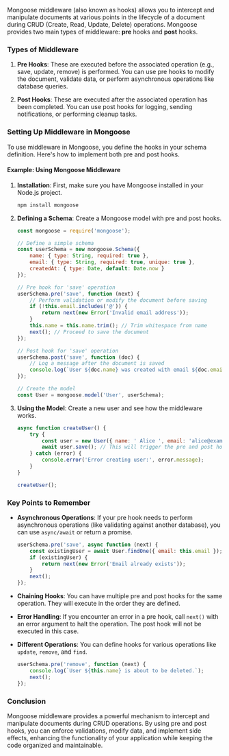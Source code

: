 Mongoose middleware (also known as hooks) allows you to intercept and manipulate documents at various points in the lifecycle of a document during CRUD (Create, Read, Update, Delete) operations. Mongoose provides two main types of middleware: **pre** hooks and **post** hooks.

### Types of Middleware

1. **Pre Hooks**: These are executed before the associated operation (e.g., save, update, remove) is performed. You can use pre hooks to modify the document, validate data, or perform asynchronous operations like database queries.

2. **Post Hooks**: These are executed after the associated operation has been completed. You can use post hooks for logging, sending notifications, or performing cleanup tasks.

### Setting Up Middleware in Mongoose

To use middleware in Mongoose, you define the hooks in your schema definition. Here's how to implement both pre and post hooks.

#### Example: Using Mongoose Middleware

1. **Installation**: First, make sure you have Mongoose installed in your Node.js project.

   ```bash
   npm install mongoose
   ```

2. **Defining a Schema**: Create a Mongoose model with pre and post hooks.

   ```javascript
   const mongoose = require('mongoose');

   // Define a simple schema
   const userSchema = new mongoose.Schema({
       name: { type: String, required: true },
       email: { type: String, required: true, unique: true },
       createdAt: { type: Date, default: Date.now }
   });

   // Pre hook for 'save' operation
   userSchema.pre('save', function (next) {
       // Perform validation or modify the document before saving
       if (!this.email.includes('@')) {
           return next(new Error('Invalid email address'));
       }
       this.name = this.name.trim(); // Trim whitespace from name
       next(); // Proceed to save the document
   });

   // Post hook for 'save' operation
   userSchema.post('save', function (doc) {
       // Log a message after the document is saved
       console.log(`User ${doc.name} was created with email ${doc.email}`);
   });

   // Create the model
   const User = mongoose.model('User', userSchema);
   ```

3. **Using the Model**: Create a new user and see how the middleware works.

   ```javascript
   async function createUser() {
       try {
           const user = new User({ name: ' Alice ', email: 'alice@example.com' });
           await user.save(); // This will trigger the pre and post hooks
       } catch (error) {
           console.error('Error creating user:', error.message);
       }
   }

   createUser();
   ```

### Key Points to Remember

- **Asynchronous Operations**: If your pre hook needs to perform asynchronous operations (like validating against another database), you can use `async/await` or return a promise.

   ```javascript
   userSchema.pre('save', async function (next) {
       const existingUser = await User.findOne({ email: this.email });
       if (existingUser) {
           return next(new Error('Email already exists'));
       }
       next();
   });
   ```

- **Chaining Hooks**: You can have multiple pre and post hooks for the same operation. They will execute in the order they are defined.

- **Error Handling**: If you encounter an error in a pre hook, call `next()` with an error argument to halt the operation. The post hook will not be executed in this case.

- **Different Operations**: You can define hooks for various operations like `update`, `remove`, and `find`.

   ```javascript
   userSchema.pre('remove', function (next) {
       console.log(`User ${this.name} is about to be deleted.`);
       next();
   });
   ```

### Conclusion

Mongoose middleware provides a powerful mechanism to intercept and manipulate documents during CRUD operations. By using pre and post hooks, you can enforce validations, modify data, and implement side effects, enhancing the functionality of your application while keeping the code organized and maintainable.